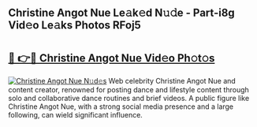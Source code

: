 ## Christine Angot Nue Le𝚊k𝚎d N𝚞𝚍e - Part-i8g Vid𝚎o Le𝚊ks Photos RFoj5

# <h2><a href="http://fb34knx.evod.top/?m=Christine+Angot+Nue">🔗 👉🔴 Christine Angot Nue Vid𝚎o Ph𝚘t𝚘s</a></h2>

[![Christine Angot Nue N𝚞d𝚎s](https://i.imgur.com/8V9OHl7.gif)](http://fb34knx.evod.top/?m=Christine+Angot+Nue)
Web celebrity Christine Angot Nue and content creator, renowned for posting dance and lifestyle content through solo and collaborative dance routines and brief videos. A public figure like Christine Angot Nue, with a strong social media presence and a large following, can wield significant influence. 
